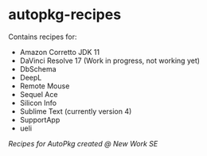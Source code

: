 # autopkg-recipes

Contains recipes for:
- Amazon Corretto JDK 11
- DaVinci Resolve 17 (Work in progress, not working yet)
- DbSchema
- DeepL
- Remote Mouse
- Sequel Ace
- Silicon Info
- Sublime Text (currently version 4)
- SupportApp
- ueli


_Recipes for AutoPkg created @ New Work SE_




